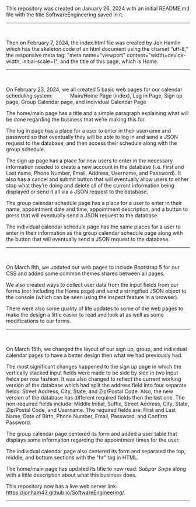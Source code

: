 This repository was created on January 26, 2024 with an initial README.md file with the title SoftwareEngineering saved in it. 
<hr> <br>


Then on February 7, 2024, the index.html file was created by Jon Hamlin which has the skeleton code of an html document using the charset “utf-8,” the responsive meta tag:
"meta name="viewport" content="width=device-width, initial-scale=1", and the title of this page, which is Home. 
<hr> <br>


On February 23, 2024, we all created 5 basic web pages for our calendar scheduling system: 
&ensp; &ensp; &ensp; &ensp; Main/Home Page (index), Log in Page, Sign up page, Group Calendar page, and Individual Calendar Page 


The home/main page has a title and a simple paragraph explaining what will be done regarding the business that we’re making this for. 


The log in page has a place for a user to enter in their username and password so that eventually they will be able to log in and send a JSON request to the database, and then access their schedule along with the group schedule. 


The sign up page has a place for new users to enter in the necessary information needed to create a new account in the database (i.e. First and Last name, Phone Number, Email, Address, Username, and Password). It also has a cancel and submit button that will eventually allow users to either stop what they’re doing and delete all of the current information being displayed or send it all via a JSON request to the database. 


The group calendar schedule page has a place for a user to enter in their name, appointment date and time, appointment description, and a button to press that will eventually send a JSON request to the database. 


The individual calendar schedule page has the same places for a user to enter in their information as the group calendar schedule page along with the button that will eventually send a JSON request to the database. 
<hr> <br>


On March 8th, we updated our web pages to include Bootstrap 5 for our CSS and added some common themes shared between all pages. 


We also created ways to collect user data from the input fields from our forms (not including the Home page) and send a stringified JSON object to the console (which can be seen using the inspect feature in a browser). 


There were also some quality of life updates to some of the web pages to make the design a little easier to read and look at as well as some modifications to our forms. 
<hr> <br>


On March 15th, we changed the layout of our sign up, group, and individual calendar pages to have a better design then what we had previously had. 


The most significant changes happened to the sign up page in which the vertically stacked input fields were made to be side by side in two input fields per row fashion. It was also changed to reflect the current working version of the database which had split the address field into four separate fields: Street Address, City, State, and Zip/Postal Code. 
Also, the new version of the database has different required fields then the last one. The non-required fields include: Middle Initial, Suffix, Street Address, City, State, Zip/Postal Code, and Username. The required fields are: First and Last Name, Date of Birth, Phone Number, Email, Password, and Confirm Password. 


The group calendar page centered its form and added a user table that displays some information regarding the appointment times for the user. 


The individual calendar page also centered its form and separated the top, middle, and bottom sections with the "hr" tag in HTML. 


The home/main page has updated its title to now read: *Subpar Snips* along with a little description about what this business does.


This repository now has a live web server link: https://jonham43.github.io/SoftwareEngineering/. 
<hr> <br>

